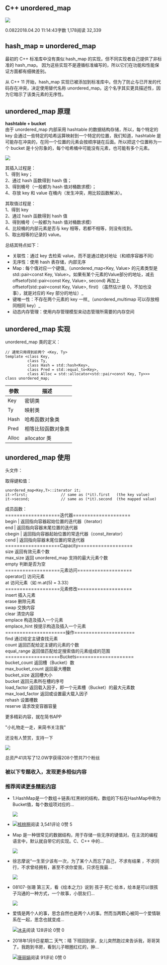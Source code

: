## C++ unordered\_map

[![](https://cdn2.jianshu.io/assets/default_avatar/6-fd30f34c8641f6f32f5494df5d6b8f3c.jpg)](https://www.jianshu.com/u/581759327d44)

0.0822018.04.20 11:14:43字数 1,178阅读 32,339

## hash\_map ≈ unordered\_map

最初的 C++ 标准库中没有类似 hash\_map 的实现，但不同实现者自己提供了非标准的 hash\_map。 因为这些实现不是遵循标准编写的，所以它们在功能和性能保证方面都有细微差别。

从 C++ 11 开始，hash\_map 实现已被添加到标准库中。但为了防止与已开发的代码存在冲突，决定使用替代名称 unordered\_map。这个名字其实更具描述性，因为它暗示了该类元素的无序性。

## unordered\_map 原理

**hashtable + bucket**  
由于 unordered\_map 内部采用 hashtable 的数据结构存储，所以，每个特定的 key 会通过一些特定的哈希运算映射到一个特定的位置，我们知道，hashtable 是可能存在冲突的，在同一个位置的元素会按顺序链在后面。所以把这个位置称为一个 bucket 是十分形象的，每个哈希桶中可能没有元素，也可能有多个元素。

![](https://upload-images.jianshu.io/upload_images/5418798-bcc2dc27c141255b.png?imageMogr2/auto-orient/strip|imageView2/2/w/670/format/webp)

其插入过程是：  
1、得到 key；  
2、通过 hash 函数得到 hash 值；  
3、得到桶号（一般都为 hash 值对桶数求模）；  
4、存放 key 和 value 在桶内（发生冲突，用比较函数解决）。

其取值过程是：  
1、得到 key  
2、通过 hash 函数得到 hash 值  
3、得到桶号（一般都为 hash 值对桶数求模）  
4、比较桶的内部元素是否与 key 相等，若都不相等，则没有找到。  
5、取出相等的记录的 value。

总结其特点如下：

-   关联性：通过 key 去检索 value，而不是通过绝对地址（和顺序容器不同）
-   无序性：使用 hash 表存储，内部无序
-   Map : 每个值对应一个键值_（unordered\_map<Key, Value> 的元素类型是 std::pair<const Key, Value>。如果有某个元素的Value部分的地址，减去 offsetof(std::pair<const Key, Value>, second) 再加上 offsetof(std::pair<const Key, Value>, first) （虽然估计是 0，不加也没事），就是对应的 Key 部分的地址）_
-   键唯一性：不存在两个元素的 key 一样_（unordered\_multimap 可以存放相同相同 key）_
-   动态内存管理：使用内存管理模型来动态管理所需要的内存空间

## unordered\_map 实现

unordered\_map 类的定义：

```
// 通常只用得到前两个 <Key, Ty>
template <class Key,  
          class Ty,  
          class Hash = std::hash<Key>,  
          class Pred = std::equal_to<Key>,  
          class Alloc = std::allocator<std::pair<const Key, Ty>>>
class unordered_map;
```

| 参数 | 描述 |
| --- | --- |
| Key | 密钥类 |
| Ty | 映射类 |
| Hash | 哈希函数对象类 |
| Pred | 相等比较函数对象类 |
| Alloc | allocator 类 |

## unordered\_map 使用

头文件：

取得键和值：

```
unordered_map<Key,T>::iterator it;
it->first;               // same as (*it).first   (the key value)
it->second;              // same as (*it).second  (the mapped value) 
```

成员函数：  
\===================迭代器====================  
begin | 返回指向容器起始位置的迭代器（iterator）  
end | 返回指向容器末尾位置的迭代器  
cbegin | 返回指向容器起始位置的常迭代器（const\_iterator）  
cend | 返回指向容器末尾位置的常迭代器  
\===================Capacity===================  
size 返回有效元素个数  
max\_size 返回 unordered\_map 支持的最大元素个数  
empty 判断是否为空  
\===================元素访问===================  
operator\[\] 访问元素  
at 访问元素（如 m.at(5) = 3.33）  
\===================元素修改===================  
insert 插入元素  
erase 删除元素  
swap 交换内容  
clear 清空内容  
emplace 构造及插入一个元素  
emplace\_hint 按提示构造及插入一个元素  
\=====================操作=====================  
find 通过给定主键查找元素  
count 返回匹配给定主键的元素的个数  
equal\_range 返回值匹配给定搜索值的元素组成的范围  
\===================Buckets====================  
bucket\_count 返回槽（Bucket）数  
max\_bucket\_count 返回最大槽数  
bucket\_size 返回槽大小  
bucket 返回元素所在槽的序号  
load\_factor 返回载入因子，即一个元素槽（Bucket）的最大元素数  
max\_load\_factor 返回或设置最大载入因子  
rehash 设置槽数  
reserve 请求改变容器容量

更多精彩内容，就在简书APP

"小礼物走一走，来简书关注我"

还没有人赞赏，支持一下

[![  ](https://cdn2.jianshu.io/assets/default_avatar/6-fd30f34c8641f6f32f5494df5d6b8f3c.jpg)](https://www.jianshu.com/u/581759327d44)

总资产41共写了12.0W字获得208个赞共71个粉丝

### 被以下专题收入，发现更多相似内容

### 推荐阅读[更多精彩内容](https://www.jianshu.com/)

-   1.HashMap是一个数组＋链表/红黑树的结构，数组的下标在HashMap中称为Bucket值，每个数组项对应的...
    
    [![](https://upload-images.jianshu.io/upload_images/3145530-edad24701148a590.png?imageMogr2/auto-orient/strip|imageView2/1/w/300/h/240/format/webp)](https://www.jianshu.com/p/719d708ca1af)
-   [![](https://cdn2.jianshu.io/assets/default_avatar/3-9a2bcc21a5d89e21dafc73b39dc5f582.jpg)核桃啊](https://www.jianshu.com/u/e706f0b931b2)阅读 3,541评论 0赞 5
    

-   Map 是一种很常见的数据结构，用于存储一些无序的键值对。在主流的编程语言中，默认就自带它的实现。C、C++ 中的...
    
    [![](https://upload-images.jianshu.io/upload_images/1194012-b0b43d09c63546a7.png?imageMogr2/auto-orient/strip|imageView2/1/w/300/h/240/format/webp)](https://www.jianshu.com/p/cd41ca8741f4)
-   徐志摩说“一生至少该有一次，为了某个人而忘了自己，不求有结果 ，不求同行，不求曾经拥有，甚至不求你爱我，只求在我最...
    
    [![](https://upload-images.jianshu.io/upload_images/7041913-3e36175be0b2f279.jpg?imageMogr2/auto-orient/strip|imageView2/1/w/300/h/240/format/webp)](https://www.jianshu.com/p/a86e0b040277)
-   08107-张珊 第三天，看《绘本之力》说到 孩子·死亡·绘本，绘本是可以很孩子沟通的一种方式，一个故事，小朋友们...
    
    [![](https://upload-images.jianshu.io/upload_images/11383035-88004a5aa1eb8a9c.jpg?imageMogr2/auto-orient/strip|imageView2/1/w/300/h/240/format/webp)](https://www.jianshu.com/p/791a76bd8efd)
-   爱情是两个人的事，思念自然也是两个人的事。然而当两颗心被同一个爱情联系在一起，思念也就变成...
    
    [![](https://cdn2.jianshu.io/assets/default_avatar/8-a356878e44b45ab268a3b0bbaaadeeb7.jpg)冰夫](https://www.jianshu.com/u/e73219532b8d)阅读 128评论 0赞 0
    
-   2018年1月9日星期二 天气：晴 下班回到家，女儿突然跑过来告诉我，哥哥哭了。我跑到书房，看到儿子眼圈红红的，肿...
    
    [![](https://upload.jianshu.io/users/upload_avatars/9276674/30dbd085-c96e-48a1-a9fa-31ef32578503.jpg?imageMogr2/auto-orient/strip|imageView2/1/w/48/h/48/format/webp)唐丽娟](https://www.jianshu.com/u/02540127dd17)阅读 91评论 0赞 0